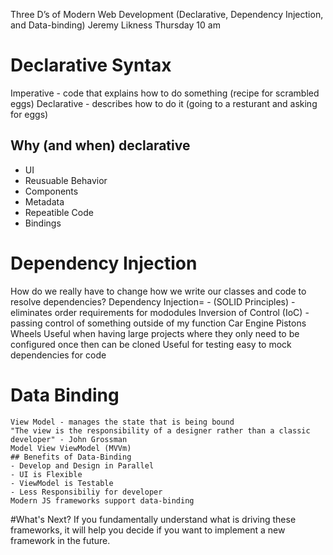 Three D’s of Modern Web Development (Declarative, Dependency Injection, and Data-binding)
Jeremy Likness
Thursday 10 am

# Declarative Syntax
  Imperative - code that explains how to do something (recipe for scrambled eggs)
  Declarative - describes how to do it (going to a resturant and asking for eggs)
  ## Why (and when) declarative
  - UI
  - Reusuable Behavior
  - Components
  - Metadata
  - Repeatible Code 
  - Bindings


# Dependency Injection
  How do we really have to change how we write our classes and code to resolve dependencies?
  Dependency Injection= - (SOLID Principles) - eliminates order requirements for mododules
  Inversion of Control (IoC) -  passing control of something outside of my function 
  Car 
    Engine
      Pistons
    Wheels
    Useful when having large projects where they only need to be configured once then can be cloned
    Useful for testing easy to mock dependencies for code

  # Data Binding
    View Model - manages the state that is being bound
    "The view is the responsibility of a designer rather than a classic developer" - John Grossman
    Model View ViewModel (MVVm)
    ## Benefits of Data-Binding
    - Develop and Design in Parallel
    - UI is Flexible
    - ViewModel is Testable
    - Less Responsibiliy for developer
    Modern JS frameworks support data-binding

#What's Next?
  If you fundamentally understand what is driving these frameworks, it will help you decide if you want to implement a new framework in the future. 